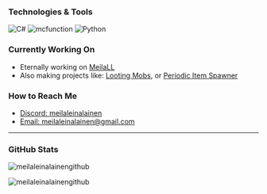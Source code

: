 ### Technologies & Tools
![C#](https://img.shields.io/badge/-CSharp-333333?style=flat&logo=c-sharp)
![mcfunction](https://img.shields.io/badge/-mcfunction-333333?style=flat&logo=minecraft)
![Python](https://img.shields.io/badge/-Python-333333?style=flat&logo=python)

### Currently Working On

- Eternally working on [MeilaLL](https://github.com/meilaleinalainengithub/MeilaLL)
- Also making projects like: [Looting Mobs](https://github.com/meilaleinalainengithub/Looting-Mobs), or [Periodic Item Spawner](https://github.com/meilaleinalainengithub/Periodic-Item-Spawner)

### How to Reach Me

- [Discord: meilaleinalainen](https://discordapp.com/users/820568093428285451)
- [Email: meilaleinalainen@gmail.com](mailto:meilaleinalainen@gmail.com)

---

### GitHub Stats

<p><img align="center" src="https://github-readme-stats.vercel.app/api/top-langs/?username=meilaleinalainengithub&layout=compact" alt="meilaleinalainengithub" /></p>
<p><img align="center" src="https://github-readme-streak-stats.herokuapp.com/?user=meilaleinalainengithub&" alt="meilaleinalainengithub" /></p>
